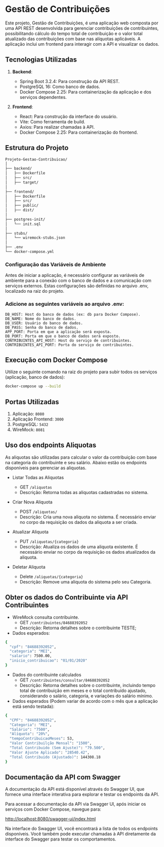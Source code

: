 # Gestão de Contribuições

Este projeto, Gestão de Contribuições, é uma aplicação web composta por uma API REST desenvolvida para gerenciar contribuições de contribuintes, possibilitando cálculo do tempo total de contribuição e o valor total atualizado das contribuições com base nas alíquotas aplicáveis. A aplicação inclui um frontend para interagir com a API e visualizar os dados.

## Tecnologias Utilizadas

1. **Backend**:
   - Spring Boot 3.2.4: Para construção da API REST.
   - PostgreSQL 16: Como banco de dados.
   - Docker Compose 2.25: Para containerização da aplicação e dos serviços dependentes.

2. **Frontend**:
   - React: Para construção da interface do usuário.
   - Vite: Como ferramenta de build.
   - Axios: Para realizar chamadas à API.
   - Docker Compose 2.25: Para containerização do frontend.

## Estrutura do Projeto

```bash
Projeto-Gestao-Contribuicao/
│
├── backend/
│   ├── Dockerfile
│   ├── src/
│   ├── target/
│   
├── frontend/
│   ├── Dockerfile
│   ├── src/
│   ├── public/
│   ├── dist/
│   
├── postgres-init/
│   └── init.sql
│
├── stubs/
│   └── wiremock-stubs.json
│
├── .env
└── docker-compose.yml
```

### Configuração das Variáveis de Ambiente
Antes de iniciar a aplicação, é necessário configurar as variáveis de ambiente para a conexão com o banco de dados e a comunicação com serviços externos. Estas configurações são definidas no arquivo .env, localizado na raiz do projeto.

### Adicione as seguintes variáveis ao arquivo .env:

    DB_HOST: Host do banco de dados (ex: db para Docker Compose).
    DB_NAME: Nome do banco de dados.
    DB_USER: Usuário do banco de dados.
    DB_PASS: Senha do banco de dados.
    APP_PORT: Porta em que a aplicação será exposta.
    DB_PORT: Porta em que o banco de dados será exposto.
    CONTRIBUINTES_API_HOST: Host do serviço de contribuintes.
    CONTRIBUINTES_API_PORT: Porta do serviço de contribuintes.

## Execução com Docker Compose

Utilize o seguinte comando na raiz  do projeto  para subir todos os serviços (aplicação, banco de dados):

```bash
docker-compose up --build
```

## Portas Utilizadas

1. Aplicação: `8080`
2. Aplicação Frontend: `3000`
3. PostgreSQL: `5432`
4. WireMock: `8081`


## Uso dos endpoints Aliquotas
As aliquotas são utilizadas para calcular o valor da contribuição com base na categoria do contribuinte e seu salário. Abaixo estão os endpoints disponíveis para gerenciar as aliquotas.

- Listar Todas as Aliquotas
    * GET `/aliquotas`
    * Descrição: Retorna todas as aliquotas cadastradas no sistema.


- Criar Nova Aliquota
    * POST `/aliquotas/`
    * Descrição: Cria uma nova aliquota no sistema. É necessário enviar no corpo da requisição os dados da aliquota a ser criada.

- Atualizar Aliquota
    * PUT `/aliquotas/{categoria}`
    * Descrição: Atualiza os dados de uma aliquota existente. É necessário enviar no corpo da requisição os dados atualizados da aliquota.
- Deletar Aliquota
    * Delete `/aliquotas/{categoria}`
    * Descrição: Remove uma aliquota do sistema pelo seu Categoria.

## Obter  os dados do Contribuinte via API Contribuintes

- WireMock consulta contribuinte.
    * GET `/contribuintes/84688392052`
    * Descrição: Retorna detalhes sobre o contribuinte TESTE;
- Dados esperados:
```bash
{
  "cpf": "84688392052",
  "categoria": "MEI",
  "salario": 7500.00,
  "inicio_contribuicao": "01/01/2020"
}
```

- Dados do contribuinte calculados
    * GET `/contribuintes/consultar/84688392052`
    * Descrição: Retorna detalhes sobre o contribuinte, incluindo tempo total
      de contribuição em meses e o total contribuído ajustado, considerando o
      salário, categoria, e variações do salário mínimo.
- Dados esperados (Podem variar de acordo com o mês que a aplicação está sendo testada):
```bash
{
  "CPF": "84688392052",
  "Categoria": "MEI",
  "Salário": "7500",
  "Alíquota": "20%",
  "tempoContribuicaoMeses": 53,
  "Valor Contribuilção Mensal": "1500",
  "Total Contribuido (Sem Ajuste)": "79.500",
  "Valor Ajuste Aplicado": "28540.42",
  "Total Contribuido (Ajustado)": 144308.18
}
```

## Documentação da API com Swagger

A documentação da API está disponível através do Swagger UI, que fornece uma interface interativa para explorar e testar os endpoints da API.

Para acessar a documentação da API via Swagger UI, após iniciar os serviços com Docker Compose, navegue para:

[http://localhost:8080/swagger-ui/index.html](http://localhost:8080/swagger-ui/index.html)

Na interface do Swagger UI, você encontrará a lista de todos os endpoints disponíveis. Você também pode executar chamadas à API diretamente da interface do Swagger para testar os comportamentos. 

